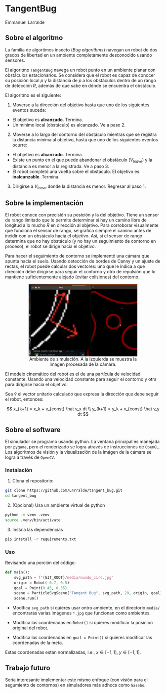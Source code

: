 <style>
    figure {
        display: block;
        margin-left: auto;
        margin-right: auto;
        width: 70%;
    }
    figure img {
        vertical-align: top;
    }
    figure figcaption {
        text-align: center;
    }
</style>

# TangentBug

Emmanuel Larralde

## Sobre el algoritmo

La familia de algortimos insecto (*Bug algorithms*)  navegan un robot de dos grados de libertad en un ambiente completamente desconocido usando sensores.

El algoritmo `TangentBug` navega un robot punto en un ambiente planar con obstáculos estacionarios. Se considera que el robot es capaz de conocer su posición local $p$ y la distancia de $p$ a los obstáculos dentro de un rango de detección $R$, además de que sabe en dónde se encuentra el obstáculo.

El algoritmo es el siguiente:

1. Moverse a la dirección del objetivo hasta que uno de los siguientes eventos suceda:

- El objetivo es **alcanzado**. Termina.
- Un mínimo local (obstáculo) es alcanzado. Ve a paso 2.

2. Moverse a lo largo del contorno del obstáculo mientras que se registra la distancia mínima al objetivo, hasta que uno de los siguientes eventos ocurre:
- El objetivo es **alcanzado**. Termina.
- Existe un punto en el que puede abandonar el obstáculo ($V_{leave}$) y la distancia es menor a la registrada. Ve a paso 3.
- El robot completó una vuelta sobre el obstáculo. El objetivo es **inalcanzable**. Termina.

3. Dirigirse a $V_{leave}$ donde la distancia es menor. Regresar al paso 1.


## Sobre la implementación

El robot conoce con precisión su posición y la del objetivo. Tiene un sensor de rango limitado que le permite determinar si hay un camino libre de longitud a lo mucho $R$ en dirección al objetivo. Para corroborar visualmente que funciona el sensor de rango, se grafica siempre el camino antes de incidir con un obstáculo hacia el objetivo. Así, si el sensor de rango determina que no hay obstáculo (y no hay un seguimiento de contorno en proceso), el robot se dirige hacia el objetivo.

Para hacer el seguimiento de contorno se implementó una cámara que apunta hacia el suelo. Usando detección de bordes de Canny y un ajuste de rectas, el robot puede calcular dos vectores: uno que le indica a que dirección debe dirigirse para seguir el contorno y otro de repulsión que lo mantiene suficientemente alejado (evitar colisiones) del contorno.


<figure>
    <img src='sim.jpg' alt='simulation' />
    <figcaption>
        Ambiente de simulación. A la izquierda se muestra la imagen procesada de la cámara.
    </figcaption>
</figure>

El modelo cinemático del robot es el de una partícula de velocidad constante. Usando una velocidad constante para seguir el contorno y otra para dirigirse hacia el objetivo.

Sea $\hat v$ el vector unitario calculado que expresa la dirección que debe seguir el robot, entonces:

$$
    x_{k+1} = x_k + v_{const} \hat v_x dt \\
    y_{k+1} = y_k + v_{const} \hat v_y dt 
$$

## Sobre el software

El simulador se programó usando python. La ventana principal es manejada por `pygame`, pero el renderizado se logra através de instrucciones de `OpenGL`. Los algoritmos de visión y la visualización de la imágen de la cámara se logra a través de `OpenCV`.

### Instalación

1. Clona el repositorio:

```sh
git clone https://github.com/L4rralde/tangent_bug.git
cd tangent_bug
```

2. (Opcional) Usa un ambiente virtual de python

```sh
python -m venv .venv
source .venv/bin/activate
```

3. Instala las dependencias

```sh
pip intstall -r requirements.txt
```

### Uso

Revisando una porción del código:

```python
def main():
    svg_path = f"{GIT_ROOT}/media/mundo_circ.jpg"
    origin = Robot(-0.7, 0.5)
    goal = Point(0.45, 0.35)
    scene = ParticleSvgScene("Tangent Bug", svg_path, 20, origin, goal)
    scene.run()
```

- Modifica `svg_path` si quieres usar ontro ambiente, en el directorio `media/` encontrarás varias imágenes `*.jpg` que funcionan como ambientes.

- Modifica las coordenadas en `Robot()` si quieres modificar la posición original del robot.

- Modifica las coordenadas en `goal = Point()` si quieres modificar las coordenadas de la meta.

Estas coordenadas están normalizadas, i.e., $x \in [-1, 1]$, $y \in [-1, 1]$.


## Trabajo futuro

Sería interesante implementar este mismo enfoque (con visión para el segumiento de contornos) en simuladores más adhocs como `Gazebo`.


